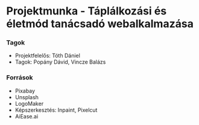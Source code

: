 # Projektmunka - Táplálkozási és életmód tanácsadó webalkalmazása

### Tagok
- Projektfelelős: Tóth Dániel
- Tagok: Popány Dávid, Vincze Balázs

### Források

- Pixabay
- Unsplash
- LogoMaker
- Képszerkesztés: Inpaint, Pixelcut
- AiEase.ai
